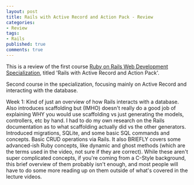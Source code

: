 ```yaml
---
layout: post
title: Rails with Active Record and Action Pack - Review
categories: 
- Review
tags: 
- Rails
published: true
comments: true
---
```


This is a review of the first course <a href="https://www.coursera.org/specializations/full-stack" target="_blank">Ruby on Rails Web Development Specialization</a>, titled 'Rails with Active Record and Action Pack'.

Second course in the specialization, focusing mainly on Active Record and interacting with the database.

Week 1: Kind of just an overview of how Rails interacts with a database. Also introduces scaffolding but (IMHO) doesn't really do a good job of explaining WHY you would use scaffolding vs just generating the models, controllers, etc by hand. I had to do my own research on the Rails documentation as to what scaffolding actually did vs the other generators. Introduced migrations, SQLite, and some basic SQL commands and concepts. Basic CRUD operations via Rails. It also BRIEFLY covers some advanced-ish Ruby concepts, like dynamic and ghost methods (which are the terms used in the video, not sure if they are correct). While these aren't super complicated concepts, if you're coming from a C-Style background, this brief overview of them probably isn't enough, and most people will have to do some more reading up on them outside of what's covered in the lecture videos.

